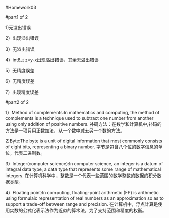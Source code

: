 #Homework03

#part1 of 2

1)无溢出错误

2）出现溢出错误

3）无溢出错误

4）int8_t z=y-x出现溢出错误，其余无溢出错误

5）无精度误差

6）无精度误差

7）出现精度误差

#part2 of 2

1）Method of complements:In mathematics and computing, the method of complements is a technique used to subtract one number from another using only addition of positive numbers. 补码方法：在数学和计算机中,补码的方法是一项只用正数加法，从一个数中减去另一个数的方法。

2)Byte:The byte is a unit of digital information that most commonly consists of eight bits, representing a binary number. 字节是包含八个位的数字信息的单位，代表二进制数。

3）Integer(computer science):In computer science, an integer is a datum of integral data type, a data type that represents some range of mathematical integers. 在计算机科学中，整数是一个代表一些范围的数学整数的数据的积分数据类型。

4）Floating point:In computing, floating-point arithmetic (FP) is arithmetic using formulaic representation of real numbers as an approximation so as to support a trade-off between range and precision. 在计算机中，浮点计算是使用实数的公式化表示法作为近似的算术法，为了支持范围和精度的权衡。